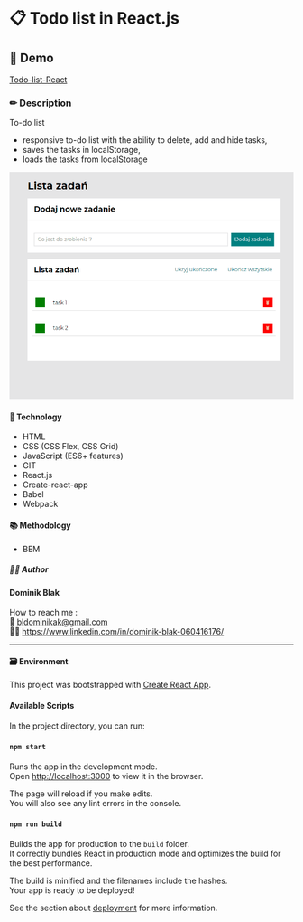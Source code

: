 # 📋 Todo list in React.js

## 🚀 Demo

[Todo-list-React](https://dominikblak.github.io/Todo-list-React/)

### ✏ Description

To-do list 
- responsive to-do list with the ability to delete, add and hide tasks,
- saves the tasks in localStorage, 
- loads the tasks from localStorage</br>

<img src="https://github.com/dominikblak/todo-list-react/blob/master/public/Animation.gif" alt="demo_todo_list">

#### 🧰 Technology

- HTML
- CSS (CSS Flex, CSS Grid)
- JavaScript (ES6+ features)
- GIT
- React.js
- Create-react-app
- Babel
- Webpack

#### 📚 Methodology

- BEM

##### 👨‍💻 Author

#### Dominik Blak </br>

How to reach me : </br>
📧 bldominikak@gmail.com </br>
👨‍💼 https://www.linkedin.com/in/dominik-blak-060416176/

---

#### 🗃 Environment

This project was bootstrapped with [Create React App](https://github.com/facebook/create-react-app).

#### Available Scripts

In the project directory, you can run:

#### `npm start`

Runs the app in the development mode.\
Open [http://localhost:3000](http://localhost:3000) to view it in the browser.

The page will reload if you make edits.\
You will also see any lint errors in the console.

#### `npm run build`

Builds the app for production to the `build` folder.\
It correctly bundles React in production mode and optimizes the build for the best performance.

The build is minified and the filenames include the hashes.\
Your app is ready to be deployed!

See the section about [deployment](https://facebook.github.io/create-react-app/docs/deployment) for more information.
